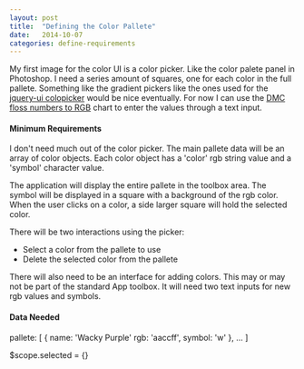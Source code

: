 ```yaml
---
layout: post
title:  "Defining the Color Pallete"
date:   2014-10-07
categories: define-requirements
---
```

My first image for the color UI is a color picker. Like the color palete panel in Photoshop. I  need a series amount of squares, one for each color in the full pallete. Something like the gradient pickers like the ones used for the [jquery-ui colopicker][jquery-colopicker-wiki] would be nice eventually. For now I can use the [DMC floss numbers to RGB][dmc-rgb] chart to enter the values through a text input.

#### Minimum Requirements

I don't need much out of the color picker. The main pallete data will be an array of color objects. Each color object has a 'color' rgb string value and a 'symbol' character value.

The application will display the entire pallete in the toolbox area. The symbol will be displayed in a square with a background of the rgb color. When the user clicks on a color, a side larger square will hold the selected color.

 There will be two interactions using the picker:

- Select a color from the pallete to use
- Delete the selected color from the pallete

There will also need to be an interface for adding colors. This may or may not be part of the standard App toolbox. It will need two text inputs for new rgb values and symbols.

#### Data Needed

  pallete: [
    {
      name: 'Wacky Purple'
      rgb: 'aaccff',
      symbol: 'w'
    },
    ...
  ]

  $scope.selected = {}

[dmc-rgb]: http://www.csh.rit.edu/~vance/pages/color.html
[jquery-colopicker-wiki]: http://wiki.jqueryui.com/w/page/12137750/ColorPicker
